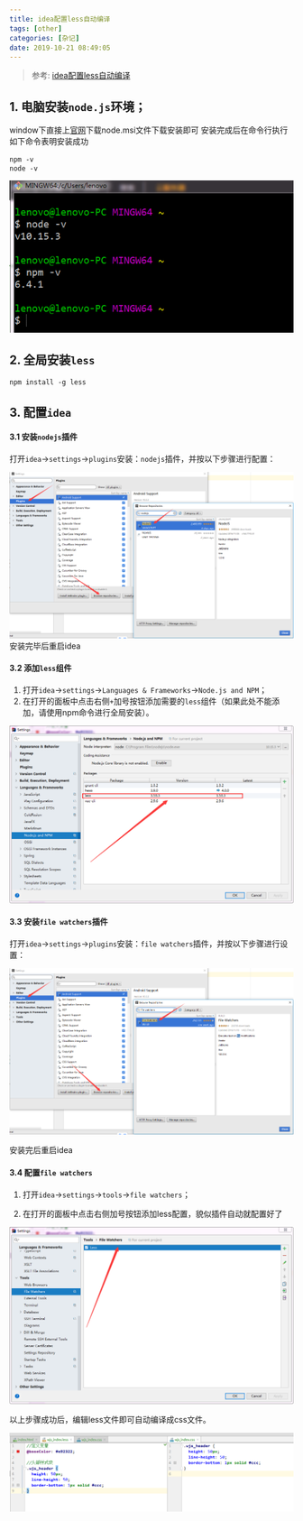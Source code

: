 ```yaml
---
title: idea配置less自动编译
tags: [other]
categories: [杂记]
date: 2019-10-21 08:49:05
---
```


> 参考: [idea配置less自动编译](http://www.bmqy.net/1473.html)

## 1. 电脑安装`node.js`环境；

window下直接上[官网](http://nodejs.cn/download/)下载node.msi文件下载安装即可
安装完成后在命令行执行如下命令表明安装成功

    npm -v
    node -v

![](https://raw.githubusercontent.com/qnyt1993/picture/master/img/2019/10/17/QQ%E6%88%AA%E5%9B%BE20191021085827.png)

##  2. 全局安装`less`

    npm install -g less


## 3. 配置`idea`

#### 3.1 安装`nodejs`插件

打开`idea`→`settings`→`plugins`安装：`nodejs`插件，并按以下步骤进行配置：

![](https://raw.githubusercontent.com/qnyt1993/picture/master/img/2019/10/17/1480587751120337.png)
 安装完毕后重启idea
 
#### 3.2 添加`less`组件 

1. 打开`idea`→`settings`→`Languages & Frameworks`→`Node.js and NPM`；
2. 在打开的面板中点击右侧`+`加号按钮添加需要的`less`组件（如果此处不能添加，请使用npm命令进行全局安装）。

![](https://raw.githubusercontent.com/qnyt1993/picture/master/img/2019/10/17/QQ%E6%88%AA%E5%9B%BE20191021091846.png)


#### 3.3 安装`file watchers`插件

打开`idea`→`settings`→`plugins`安装：`file watchers`插件，并按以下步骤进行设置：

![](https://raw.githubusercontent.com/qnyt1993/picture/master/img/2019/10/17/1480587731788935.png)

安装完后重启idea

#### 3.4 配置`file watchers`

1. 打开`idea`→`settings`→`tools`→`file watchers`；

2. 在打开的面板中点击右侧加号按钮添加less配置，貌似插件自动就配置好了

![](https://raw.githubusercontent.com/qnyt1993/picture/master/img/2019/10/17/QQ%E6%88%AA%E5%9B%BE20191021091922.png)


以上步骤成功后，编辑less文件即可自动编译成css文件。

![](https://raw.githubusercontent.com/qnyt1993/picture/master/img/2019/10/17/QQ%E6%88%AA%E5%9B%BE20191021092045.png)
